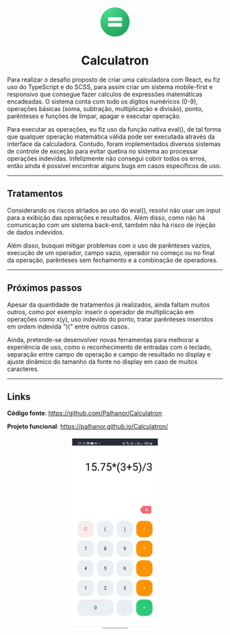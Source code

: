 <img src="./public/assets/favicon.png" alt="Logo do Calculatron" width="68" style="display: block; margin: 20px auto;" />
<h1 style="text-align: center;">Calculatron</h1>

Para realizar o desafio proposto de criar uma calculadora com React, eu fiz uso do TypeScript e do SCSS, para assim criar um sistema mobile-first e responsivo que consegue fazer calculos de expressões matemáticas encadeadas. O sistema conta com todo os dígitos numéricos (0-9), operações básicas (soma, subtração, multiplicação e divisão), ponto, parênteses e funções de limpar, apagar e executar operação.

Para executar as operações, eu fiz uso da função nativa eval(), de tal forma que qualquer operação matemática válida pode ser executada através da interface da calculadora. Contudo, foram implementados diversos sistemas de controle de exceção para evitar quebra no sistema ao processar operações indevidas. Infelizmente não consegui cobrir todos os erros, então ainda é possível encontrar alguns bugs em casos específicos de uso.

---
## Tratamentos

Considerando os riscos atrlados ao uso do eval(), resolvi não usar um input para a exibição das operações e resultados. Além disso, como não há comunicação com um sistema back-end, também não há risco de injeção de dados indevidos.

Além disso, busquei mitigar problemas com o uso de parênteses vazios, execução de um operador, campo vazio, operador no começo ou no final da operação, parênteses sem fechamento e a combinação de operadores.

---
## Próximos passos

Apesar da quantidade de tratamentos já realizados, ainda faltam muitos outros, como por exemplo: inserir o operador de multiplicação em operações como x(y), uso indevido do ponto, tratar parênteses inseridos em ordem indevida ")(" entre outros casos.

Ainda, pretende-se desenvolver novas ferramentas para melhorar a experiência de uso, como o reconhecimento de entradas com o teclado, separação entre campo de operação e campo de resultado no display e ajuste dinâmico do tamanho da fonte no display em caso de muitos caracteres.

---

## Links

**Código fonte**: https://github.com/Palhanor/Calculatron

**Projeto funcional**: https://palhanor.github.io/Calculatron/

<img src="./public/assets/screenshot.jpg" alt="Screenshot da tela do WebApp" width="200" style="display: block; margin: 20px auto;" />